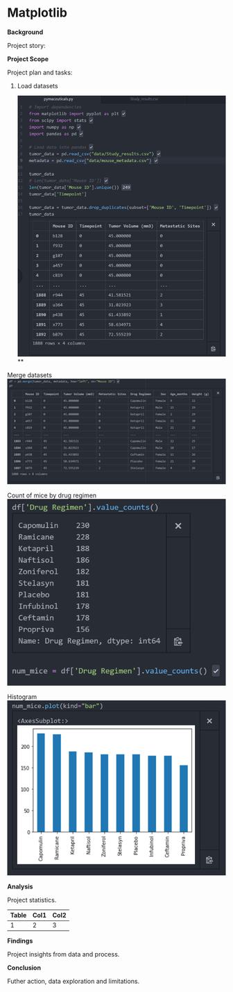 # Matplotlib

**Background**

Project story:

**Project Scope**

Project plan and tasks:

1. Load datasets 

    ![load](load.png)**

Merge datasets ![merge](merge.png)

Count of mice by drug regimen ![count](count.png) 

Histogram ![histogram](hist.png)

**Analysis**

Project statistics.

|Table|Col1|Col2|
|----|----|----|
|1|2|3|4|

**Findings**

Project insights from data and process.

**Conclusion**

Futher action, data exploration and limitations.
